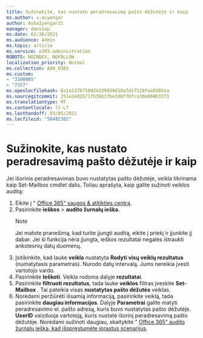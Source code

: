 ```yaml
---
title: Sužinokite, kas nustato peradresavimą pašto dėžutėje ir kaip
ms.author: v-aiyengar
author: AshaIyengar21
manager: dansimp
ms.date: 02/26/2021
ms.audience: Admin
ms.topic: article
ms.service: o365-administration
ROBOTS: NOINDEX, NOFOLLOW
localization_priority: Normal
ms.collection: Adm_O365
ms.custom:
- "3100005"
- "7327"
ms.openlocfilehash: 6a1a1376758024339939d10a7d17520faa8505ea
ms.sourcegitcommit: 251e2e82571fb3bb1fbe3dbf7bfca30e004b3373
ms.translationtype: MT
ms.contentlocale: lt-LT
ms.lasthandoff: 03/05/2021
ms.locfileid: "50482302"
---
```

# <a name="find-out-who-set-up-forwarding-on-a-mailbox-and-how"></a>Sužinokite, kas nustato peradresavimą pašto dėžutėje ir kaip

Jei išorinis peradresavimas buvo nustatytas pašto dėžutėje, veikla tikrinama kaip Set-Mailbox cmdlet dalis. Toliau aprašyta, kaip galite sužinoti veiklos auditą:

1. Eikite į " [Office 365" saugos & atitikties centrą](https://go.microsoft.com/fwlink/p/?linkid=2077143).
1. Pasirinkite **ieškos** >  **audito žurnalų ieška**.
    > [!NOTE]
    > Jei matote pranešimą, kad turite įjungti auditą, eikite į priekį ir įjunkite jį dabar. Jei ši funkcija nėra įjungta, ieškos rezultatai negalės ištraukti ankstesnių datų duomenų.
1. Įsitikinkite, kad lauke **veikla** nustatyta **Rodyti visų veiklų rezultatus** (numatytasis parametras). Nurodo datų intervalą. Jums nereikia įvesti vartotojo vardo.
1. Pasirinkite **Ieškoti**. Veikla rodoma dalyje **rezultatai**.
1. Pasirinkite **filtruoti rezultatus**, tada lauke **veiklos** filtras įveskite **Set-Mailbox** . Tai pateikia visas **nustatytas pašto dėžutės** veiklas.
1. Norėdami peržiūrėti išsamią informaciją, pasirinkite veiklą, tada pasirinkite **daugiau informacijos**. Dalyje **Parametrai** galite matyti peradresavimo el. pašto adresą, kuris buvo nustatytas pašto dėžutėje. **UserID** vaizduoja vartotoją, kuris nustatė išorinį peradresavimą pašto dėžutėje.
Norėdami sužinoti daugiau, skaitykite " [Office 365" audito žurnalų ieška, kad išspręstumėte įprastus scenarijus](https://go.microsoft.com/fwlink/?linkid=2103944).